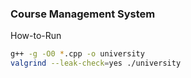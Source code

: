 ### Course Management System

How-to-Run
```bash
g++ -g -O0 *.cpp -o university
valgrind --leak-check=yes ./university
```
